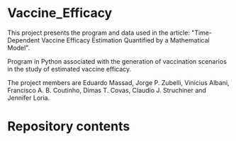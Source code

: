 # Vaccine_Efficacy
This project presents the program and data used in the article: "Time-Dependent Vaccine Efficacy Estimation Quantified by a Mathematical Model".

Program in Python associated with the generation of vaccination scenarios in the study of estimated vaccine efficacy.

The project members are Eduardo Massad, Jorge P. Zubelli, Vinicius Albani, Francisco A. B. Coutinho, Dimas T. Covas, Claudio J. Struchiner and Jennifer Loria.

# Repository contents
